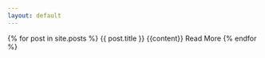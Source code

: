```yaml
---
layout: default
---
```

{% for post in site.posts %}
{{ post.title }}
{{content}} 
Read More 
{% endfor %}